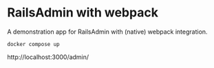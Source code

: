 # RailsAdmin with webpack

A demonstration app for RailsAdmin with (native) webpack integration.

```
docker compose up
```

http://localhost:3000/admin/
